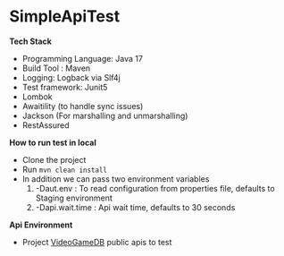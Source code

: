 # SimpleApiTest


**Tech Stack**
* Programming Language: Java 17
* Build Tool : Maven
* Logging: Logback via Slf4j
* Test framework: Junit5
* Lombok
* Awaitility (to handle sync issues)
* Jackson (For marshalling and unmarshalling)
* RestAssured


**How to run test in local**
* Clone the project
* Run `mvn clean install`
* In addition we can pass two environment variables 
    1. -Daut.env : To read configuration from properties file, defaults to Staging environment
    2. -Dapi.wait.time : Api wait time, defaults to 30 seconds
    
**Api Environment**
* Project [VideoGameDB](https://videogamedb.uk/swagger-ui/index.html) public apis to test
 
